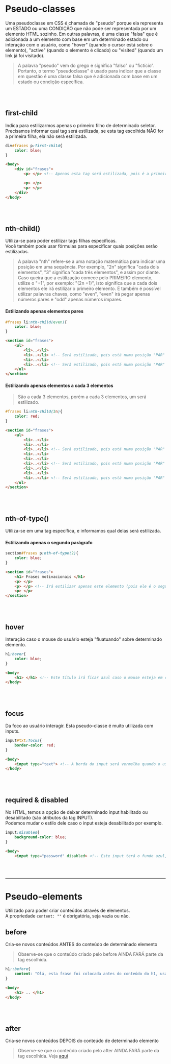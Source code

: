 # Pseudo-classes
Uma pseudoclasse em CSS é chamada de "pseudo" porque ela representa um ESTADO ou uma CONDIÇÃO que não pode ser representada por um elemento HTML sozinho. Em outras palavras, é uma classe "falsa" que é adicionada a um elemento com base em um determinado estado ou interação com o usuário, como "hover" (quando o cursor está sobre o elemento), "active" (quando o elemento é clicado) ou "visited" (quando um link já foi visitado).

>A palavra "pseudo" vem do grego e significa "falso" ou "fictício". Portanto, o termo "pseudoclasse" é usado para indicar que a classe em questão é uma classe falsa que é adicionada com base em um estado ou condição específica.

</br>
</br>

## first-child
Indica para estilizarmos apenas o primeiro filho de determinado seletor. 
Precisamos informar qual tag será estilizada, se esta tag escolhida NÃO for a primeira filha, ela não será estilizada. 

```css
div#frases p:first-child{
    color: blue;
}
```
```html
<body>
    <div id="frases">
        <p> </p> <!-- Apenas esta tag será estilizada, pois é a primeira filha do seletor div#frases-->

        <p> </p>
        <p> </p>
    </div>
</body>
```

</br>
</br>
        

## nth-child()
Utiliza-se para poder estilizar tags filhas específicas. </br>
Você também pode usar fórmulas para especifícar quais posições serão estilizadas.
> A palavra "nth"  refere-se a uma notação matemática para indicar uma posição em uma sequência. Por exemplo, "2n" significa "cada dois elementos", "3" significa "cada três elementos", e assim por diante. Caso queira que a estilização comece pelo PRIMEIRO elemento, utilize o "+1", por exemplo: "(2n +1)", isto significa que a cada dois elementos ele irá estilizar o primeiro elemento. E também é possível utilizar palavras chaves, como "even", "even" irá pegar apenas números pares e "odd" apenas números ímpares.

#### Estilizando apenas elementos __pares__
```css
#frases li:nth-child(even){
    color: blue;
}
```
```html
<section id="frases">
    <ul>
        <li>..</li>
        <li>..</li> <!-- Será estilizado, pois está numa posição "PAR" -->
        <li>..</li>
        <li>..</li> <!-- Será estilizado, pois está numa posição "PAR" -->
    </ul>
</section>
```
#### Estilizando apenas elementos a cada 3 elementos
> São a cada 3 elementos, porém a cada 3 elementos, um será estilizado.

```css
#frases li:nth-child(3n){
    color: red;
}
```
```html
<section id="frases">
    <ul>
        <li>..</li>
        <li>..</li>
        <li>..</li> <!-- Será estilizado, pois está numa posição "PAR" -->
        <li>..</li>
        <li>..</li>
        <li>..</li> <!-- Será estilizado, pois está numa posição "PAR" -->
        <li>..</li>
        <li>..</li>
        <li>..</li> <!-- Será estilizado, pois está numa posição "PAR" -->
    </ul>
</section>
``` 

</br>
</br>
        

## nth-of-type()
Utiliza-se em uma tag específica, e informamos qual delas será estilizada.

#### Estilizando apenas o segundo parágrafo
```css
section#frases p:nth-of-type(2){
    color: blue;
}
```
```html
<section id="frases">
    <h1> Frases motivacionais </h1>
    <p> </p> 
    <p> </p> <!-- Irá estilizar apenas este elemento (pois ele é o segundo P). -->
    <p> </p>
</section>
```

</br>
</br>

## hover
Interação caso o mouse do usuário esteja "fluatuando" sobre determinado elemento. 

```css
h1:hover{
    color: blue;
}
```
```html
<body>
    <h1> </h1> <!-- Este título irá ficar azul caso o mouse esteja em cima dele, "fluatuando" -->
</body>
```

</br>
</br>

## focus
Da foco ao usuário interagir. Esta pseudo-classe é muito utilizada com inputs. 

```css
input#txt:focus{
    border-color: red;
}
```
```html
<body>
    <input type="text"> <!-- A borda do input será vermelha quando o usuário interagir com ele -->
</body>
```

</br>
</br>

## required & disabled
No HTML, temos a opção de deixar determinado input habilitado ou desabilitado (são atributos da tag INPUT). </br>
Podemos mudar o estilo dele caso o input esteja desabilitado por exemplo. 

```css
input:disabled{
    background-color: blue;
}
```
```html
<body>
    <input type="password" disabled> <!-- Este input terá o fundo azul, pois está desabilitado -->
```


</br>
</br>

_________________________________________________________________________

# Pseudo-elements
Utilizado para poder criar conteúdos através de elementos. </br>
A propriedade `content: ""` é obrigatória, seja vazia ou não. 


## before
Cria-se novos conteúdos ANTES do conteúdo de determinado elemento
> Observe-se que o conteúdo criado pelo before AINDA FARÁ parte da tag escolhida. 

```css
h1::before{
    content: "Olá, esta frase foi colocada antes do conteúdo do h1, usando um pseudo-elemento";
}
```
```html
<body>
    <h1> .. </h1>
</body>
```

</br>
</br>

## after
Cria-se novos conteúdos DEPOIS do conteúdo de determinado elemento
> Observe-se que o conteúdo criado pelo after AINDA FARÁ parte da tag escolhida. Veja <a href="https://prnt.sc/OJ3pzKs84VP-"> aqui </a>

```css 